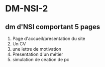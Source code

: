 # DM-NSI-2
## dm d'NSI comportant 5 pages
1. Page d'accueil/presentation du site
1. Un CV
1. une lettre de motivation
1. Presentation d'un métier
1. simulation de céation de pc 

